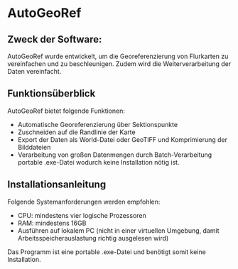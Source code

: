 # AutoGeoRef
## Zweck der Software:
AutoGeoRef wurde entwickelt, um die Georeferenzierung von Flurkarten zu vereinfachen und zu beschleunigen. Zudem wird die Weiterverarbeitung der Daten vereinfacht.
## Funktionsüberblick
AutoGeoRef bietet folgende Funktionen:
- Automatische Georeferenzierung über Sektionspunkte
- Zuschneiden auf die Randlinie der Karte
- Export der Daten als World-Datei oder GeoTIFF und Komprimierung der Bilddateien
- Verarbeitung von großen Datenmengen durch Batch-Verarbeitung
portable .exe-Datei wodurch keine Installation nötig ist.
## Installationsanleitung
Folgende Systemanforderungen werden empfohlen:
- CPU: mindestens vier logische Prozessoren
- RAM: mindestens 16GB
- Ausführen auf lokalem PC (nicht in einer virtuellen Umgebung, damit Arbeitsspeicherauslastung richtig ausgelesen wird)

Das Programm ist eine portable .exe-Datei und benötigt somit keine Installation.

